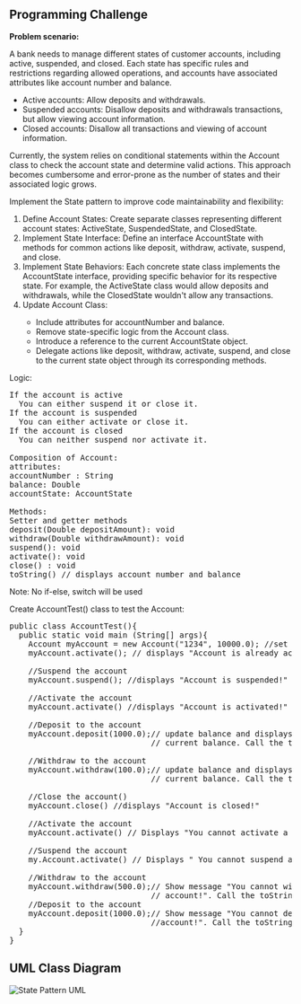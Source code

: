 ## Programming Challenge

<b>Problem scenario:</b>

A bank needs to manage different states of customer accounts, including active, suspended, and closed. Each state has specific rules and restrictions regarding allowed operations, and accounts have associated attributes like account number and balance.

<ul>
  <li>Active accounts: Allow deposits and withdrawals.</li>
  <li>Suspended accounts: Disallow deposits and withdrawals transactions, but allow viewing account information.</li>
  <li>Closed accounts: Disallow all transactions and viewing of account information.</li> 
</ul>

Currently, the system relies on conditional statements within the Account class to check the account state and determine valid actions. This approach becomes cumbersome and error-prone as the number of states and their associated logic grows.

Implement the State pattern to improve code maintainability and flexibility:
<ol>
  <li>Define Account States: Create separate classes representing different account states: ActiveState, SuspendedState, and ClosedState.</li>
  <li>Implement State Interface: Define an interface AccountState with methods for common actions like deposit, withdraw, activate, suspend, and close.</li>
  <li>Implement State Behaviors: Each concrete state class implements the AccountState interface, providing specific behavior for its respective state. For example, the ActiveState class would allow deposits and withdrawals, while the ClosedState wouldn't allow any transactions.</li>
  <li>Update Account Class:</li>
    <ul>
      <li>Include attributes for accountNumber and balance.</li>
      <li>Remove state-specific logic from the Account class.</li>
      <li>Introduce a reference to the current AccountState object.</li>
      <li>Delegate actions like deposit, withdraw, activate, suspend, and close to the current state object through its corresponding methods.</li>
    </ul>
</ol>

Logic:

<pre>
If the account is active 
  You can either suspend it or close it.
If the account is suspended 
  You can either activate or close it.
If the account is closed 
  You can neither suspend nor activate it.

Composition of Account:
attributes:
accountNumber : String
balance: Double
accountState: AccountState

Methods:
Setter and getter methods
deposit(Double depositAmount): void
withdraw(Double withdrawAmount): void
suspend(): void
activate(): void
close() : void
toString() // displays account number and balance
</pre>

Note: No if-else, switch will be used

Create AccountTest() class to test the Account:

<pre>
public class AccountTest(){
  public static void main (String[] args){
    Account myAccount = new Account("1234", 10000.0); //set acct to active state 
    myAccount.activate(); // displays "Account is already activated!"
    
    //Suspend the account
    myAccount.suspend(); //displays "Account is suspended!"

    //Activate the account
    myAccount.activate() //displays "Account is activated!"

    //Deposit to the account
    myAccount.deposit(1000.0);// update balance and displays account number and
                              // current balance. Call the toString() method in deposit().

    //Withdraw to the account
    myAccount.withdraw(100.0);// update balance and displays account number and
                              // current balance. Call the toString() method in withdraw().

    //Close the account()
    myAccount.close() //displays "Account is closed!"

    //Activate the account
    myAccount.activate() // Displays "You cannot activate a closed account!"

    //Suspend the account
    my.Account.activate() // Displays " You cannot suspend a closed account!"

    //Withdraw to the account
    myAccount.withdraw(500.0);// Show message "You cannot withdraw on a closed
                              // account!". Call the toString() to show current balance and account number.
    //Deposit to the account
    myAccount.deposit(1000.0);// Show message "You cannot deposit on closed
                              //account!". Call the toString() to show current balance and account number.
  }
}
</pre>

## UML Class Diagram

![State Pattern UML](https://github.com/FroilanDelfinJr/StatePattern/assets/142400742/d988a603-e24c-4920-a7e1-8150075cdceb)
